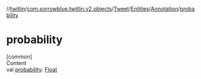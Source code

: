 //[twitlin](../../../../index.md)/[com.sorrowblue.twitlin.v2.objects](../../../index.md)/[Tweet](../../index.md)/[Entities](../index.md)/[Annotation](index.md)/[probability](probability.md)



# probability  
[common]  
Content  
val [probability](probability.md): [Float](https://kotlinlang.org/api/latest/jvm/stdlib/kotlin/-float/index.html)  



